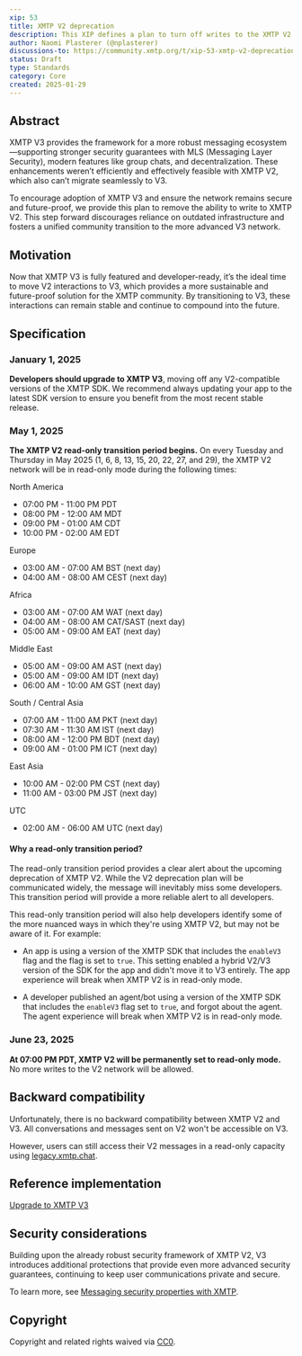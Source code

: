 ```yaml
---
xip: 53
title: XMTP V2 deprecation
description: This XIP defines a plan to turn off writes to the XMTP V2 network and making it read-only as a way to encourage developers to upgrade to using the XMTP V3 network.
author: Naomi Plasterer (@nplasterer)
discussions-to: https://community.xmtp.org/t/xip-53-xmtp-v2-deprecation-plan/867
status: Draft
type: Standards
category: Core
created: 2025-01-29
---
```


## Abstract

XMTP V3 provides the framework for a more robust messaging ecosystem—supporting stronger security guarantees with MLS (Messaging Layer Security), modern features like group chats, and decentralization. These enhancements weren’t efficiently and effectively feasible with XMTP V2, which also can’t migrate seamlessly to V3.

To encourage adoption of XMTP V3 and ensure the network remains secure and future-proof, we provide this plan to remove the ability to write to XMTP V2. This step forward discourages reliance on outdated infrastructure and fosters a unified community transition to the more advanced V3 network.

## Motivation

Now that XMTP V3 is fully featured and developer-ready, it’s the ideal time to move V2 interactions to V3, which provides a more sustainable and future-proof solution for the XMTP community. By transitioning to V3, these interactions can remain stable and continue to compound into the future.

## Specification

### January 1, 2025

**Developers should upgrade to XMTP V3**, moving off any V2-compatible versions of the XMTP SDK. We recommend always updating your app to the latest SDK version to ensure you benefit from the most recent stable release.

### May 1, 2025

**The XMTP V2 read-only transition period begins.** On every Tuesday and Thursday in May 2025 (1, 6, 8, 13, 15, 20, 22, 27, and 29), the XMTP V2 network will be in read-only mode during the following times:

North America

- 07:00 PM - 11:00 PM PDT
- 08:00 PM - 12:00 AM MDT
- 09:00 PM - 01:00 AM CDT
- 10:00 PM - 02:00 AM EDT

Europe

- 03:00 AM - 07:00 AM BST (next day)
- 04:00 AM - 08:00 AM CEST (next day)

Africa

- 03:00 AM - 07:00 AM WAT (next day)
- 04:00 AM - 08:00 AM CAT/SAST (next day)
- 05:00 AM - 09:00 AM EAT (next day)

Middle East

- 05:00 AM - 09:00 AM AST (next day)
- 05:00 AM - 09:00 AM IDT (next day)
- 06:00 AM - 10:00 AM GST (next day)

South / Central Asia

- 07:00 AM - 11:00 AM PKT (next day)
- 07:30 AM - 11:30 AM IST (next day)
- 08:00 AM - 12:00 PM BDT (next day)
- 09:00 AM - 01:00 PM ICT (next day)

East Asia

- 10:00 AM - 02:00 PM CST (next day)
- 11:00 AM - 03:00 PM JST (next day)

UTC

- 02:00 AM - 06:00 AM UTC (next day)

#### Why a read-only transition period?

The read-only transition period provides a clear alert about the upcoming deprecation of XMTP V2. While the V2 deprecation plan will be communicated widely, the message will inevitably miss some developers. This transition period will provide a more reliable alert to all developers.

This read-only transition period will also help developers identify some of the more nuanced ways in which they're using XMTP V2, but may not be aware of it. For example:

- An app is using a version of the XMTP SDK that includes the `enableV3` flag and the flag is set to `true`. This setting enabled a hybrid V2/V3 version of the SDK for the app and didn't move it to V3 entirely. The app experience will break when XMTP V2 is in read-only mode.

- A developer published an agent/bot using a version of the XMTP SDK that includes the `enableV3` flag set to `true`, and forgot about the agent. The agent experience will break when XMTP V2 is in read-only mode.

### June 23, 2025

**At 07:00 PM PDT, XMTP V2 will be permanently set to read-only mode.** No more writes to the V2 network will be allowed.

## Backward compatibility

Unfortunately, there is no backward compatibility between XMTP V2 and V3. All conversations and messages sent on V2 won't be accessible on V3.

However, users can still access their V2 messages in a read-only capacity using [legacy.xmtp.chat](https://legacy.xmtp.chat/).

## Reference implementation

[Upgrade to XMTP V3](https://docs.xmtp.org/upgrade-to-v3)

## Security considerations

Building upon the already robust security framework of XMTP V2, V3 introduces additional protections that provide even more advanced security guarantees, continuing to keep user communications private and secure.

To learn more, see [Messaging security properties with XMTP](https://docs.xmtp.org/protocol/security).

## Copyright

Copyright and related rights waived via [CC0](https://creativecommons.org/publicdomain/zero/1.0/).
